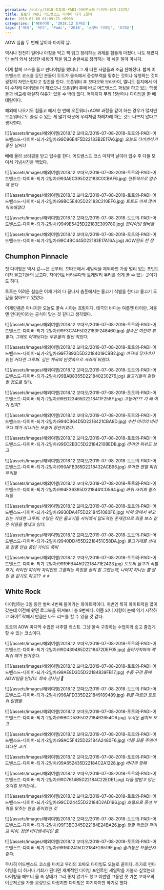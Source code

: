 ```yaml
---
permalink: /entry/2018-토토의-PADI-어드밴스드-다이버-되기-2일차/
title: 토토의 PADI 어드밴스드 다이버 되기 2일차
date: 2019-07-08 01:09:23 +0900
categories: ['해외여행', '2018.12 꼬따오']
tags: ['태국', '바다', 'Padi', '2018', '스쿠버 다이빙', '꼬따오']
---
```



AOW 실습 두 번째 날이자 마지막 날.

역시나 천천히 일어나 아침을 먹고 책 읽고 정리하는 과제를 힘들게 마쳤다.
나도 해봤지만 놀러 와서 상당한 내용의 책을 읽고 손글씨로 정리하는 게 쉬운 일이 아니다.

어제 함께 코스를 돌고 펀다이빙을 했더니 그 새 다른 사람들과 조금 친해졌다.
함께 어드밴스드 코스를 듣던 분들이 토토가 물속에서 중성부력을 맞추는 것이나 유영하는 것이 굉장히 자연스럽다고 칭찬을 한다.
오픈워터 후 꼬따오와 보라카이, 엘니도 등지에서 이미 수차례 다이빙을 더 해왔으니 오픈워터 후에 바로 어드밴스드 과정을 하고 있는 학생들과 비교해 확실히 여유가 있을 수 밖에 없다. 어제까지 무려 15번이나 다이빙을 한 베테랑이다.

해외에 나오기도 힘들고 해서 한 번에 오픈워터+AOW 과정을 같이 하는 경우가 많지만 오픈워터로도 즐길 수 있는 게 많기 때문에 우리처럼 차례차례 하는 것도 나쁘지 않다고 생각한다.

![](/assets/images/해외여행/2018.12 꼬따오/2019-07-08-2018-토토의-PADI-어드밴스드-다이버-되기-2일차/99D96E4F5D22183B2E17A6.jpg)
*오늘도 다이빙하기 좋은 날씨다*

배에 올라 브리핑을 받고 입수를 한다.
어드밴스드 코스 마지막 날이라 입수 후 다들 모여서 기념사진을 찍었다.

![](/assets/images/해외여행/2018.12 꼬따오/2019-07-08-2018-토토의-PADI-어드밴스드-다이버-되기-2일차/993AEC395D22183C0CBAF6.jpg)
*전투적으로 입수해 본다*

![](/assets/images/해외여행/2018.12 꼬따오/2019-07-08-2018-토토의-PADI-어드밴스드-다이버-되기-2일차/99BC5E405D22183C210EF6.jpg)
*토토도 이제 많이 익숙해졌다*

![](/assets/images/해외여행/2018.12 꼬따오/2019-07-08-2018-토토의-PADI-어드밴스드-다이버-되기-2일차/9949E5425D22183E309780.jpg)
*펀다이빙 멤버들*

![](/assets/images/해외여행/2018.12 꼬따오/2019-07-08-2018-토토의-PADI-어드밴스드-다이버-되기-2일차/99C4BC445D22183E17A16A.jpg)
*AOW팀도 한 장*

## Chumphon Pinnacle
첫 다이빙은 역시 깊~~은 곳부터.
꼬따오에서 세일락을 제외하면 가장 멀리 있는 포인트이자 물고기들의 보고다.
자이언트 바라쿠다와 트레발리 무리를 쉽게 볼 수 있는 곳이기도 하다.

토토는 어려운 실습은 어제 거의 다 끝나서 춤폰에서는 물고기 식별을 한다고 물고기 도감을 찾아보고 있었다.

어제만큼은 아니지만 오늘도 물속 시야는 흐림이다.
태국의 바다는 여름엔 타이만, 겨울엔 안다만이라는 공식이 맞는 것 같다고 생각했다.

![](/assets/images/해외여행/2018.12 꼬따오/2019-07-08-2018-토토의-PADI-어드밴스드-다이버-되기-2일차/99F3C74F5D22183F248460.jpg)
*물속은 여전히 뿌옇다. 그래도 어제보다는 부유물이 훨씬 적었다.*

![](/assets/images/해외여행/2018.12 꼬따오/2019-07-08-2018-토토의-PADI-어드밴스드-다이버-되기-2일차/99F7893D5D22184019CBB2.jpg)
*바닥에 닿자마자 있던 커다란 그루퍼. 깊은 계곡의 안갯속으로 사라져 버렸다.*

![](/assets/images/해외여행/2018.12 꼬따오/2019-07-08-2018-토토의-PADI-어드밴스드-다이버-되기-2일차/99BAB8365D221840230276.jpg)
*물고기들이 감탄할 정도로 많다.*

![](/assets/images/해외여행/2018.12 꼬따오/2019-07-08-2018-토토의-PADI-어드밴스드-다이버-되기-2일차/99ED23465D2218411F258F.jpg)
*고등어??? 가 왜 여기 있지?*

![](/assets/images/해외여행/2018.12 꼬따오/2019-07-08-2018-토토의-PADI-어드밴스드-다이버-되기-2일차/994CB64D5D2218421CBA8D.jpg)
*수천 마리의 바라쿠다 떼가 지나가는 모습이 장관이었다.*

![](/assets/images/해외여행/2018.12 꼬따오/2019-07-08-2018-토토의-PADI-어드밴스드-다이버-되기-2일차/99EC2B3C5D22184210BEDB.jpg)
*라이언 피쉬도 보고*

![](/assets/images/해외여행/2018.12 꼬따오/2019-07-08-2018-토토의-PADI-어드밴스드-다이버-되기-2일차/990AFB385D2218432ACB96.jpg)
*우아한 엔젤 피쉬 무리들*

![](/assets/images/해외여행/2018.12 꼬따오/2019-07-08-2018-토토의-PADI-어드밴스드-다이버-되기-2일차/994F36395D2218441CD564.jpg)
*바위 사이의 랍스터들*

![](/assets/images/해외여행/2018.12 꼬따오/2019-07-08-2018-토토의-PADI-어드밴스드-다이버-되기-2일차/9930DA4F5D2218451080F6.jpg)
*바위 밑에서 쉬고 있는 거대한 그루퍼. 수많은 작은 물고기들 사이에서 압도적인 존재감으로 최종 보스 같은 위용을 뽐내고 있다.*

![](/assets/images/해외여행/2018.12 꼬따오/2019-07-08-2018-토토의-PADI-어드밴스드-다이버-되기-2일차/9940DD455D2218451C58DA.jpg)
*물고기떼를 상대로 장풍 연습 중인 가이드 뚝따*

![](/assets/images/해외여행/2018.12 꼬따오/2019-07-08-2018-토토의-PADI-어드밴스드-다이버-되기-2일차/9919FB445D2218471E2423.jpg)
*토토의 물고기 식별 후기. 라이언 피쉬와 자이언트 그룹퍼는 특징을 살려 잘 그렸는데, 나머지 하나는 뿔 달린 용 같기도 하고?? ㅎㅎ*

## White Rock
다이빙하는 3일 동안 벌써 4번째 들어가는 화이트락이다.
이번엔 특히 화이트락을 많이 갔는데 이전에 왔던 로그북을 뒤져보니 총 9번째다.
이쯤 되니 지형이 눈에 익기 시작하고 화이트락에서 만큼은 나도 리드를 할 수 있을 것 같다.

토토의 AOW 마지막 수업은 내추럴 리스트.
그냥 물속 구경하는 수업이라 쉽고 즐겁게 할 수 있는 코스이다.

![](/assets/images/해외여행/2018.12 꼬따오/2019-07-08-2018-토토의-PADI-어드밴스드-다이버-되기-2일차/99D439485D2218472DEF05.jpg)
*들어가자마자 잭피쉬 떼가 반겨준다.*

![](/assets/images/해외여행/2018.12 꼬따오/2019-07-08-2018-토토의-PADI-어드밴스드-다이버-되기-2일차/99AE8D3D5D22184839FB17.jpg)
*수중 구경 중에 AOW팀을 만났다. 희숙 강사님 🙂*

![](/assets/images/해외여행/2018.12 꼬따오/2019-07-08-2018-토토의-PADI-어드밴스드-다이버-되기-2일차/996AFD335D221849189489.jpg)
*뒤를 따르던 토토와 일행들*

![](/assets/images/해외여행/2018.12 꼬따오/2019-07-08-2018-토토의-PADI-어드밴스드-다이버-되기-2일차/99BCD53F5D2218492654C6.jpg)
*무서운 곰치도 보고*

![](/assets/images/해외여행/2018.12 꼬따오/2019-07-08-2018-토토의-PADI-어드밴스드-다이버-되기-2일차/99AC5F425D22184A2480F6.jpg)
*이름 모를 주뎅이 텨나온 고기*

![](/assets/images/해외여행/2018.12 꼬따오/2019-07-08-2018-토토의-PADI-어드밴스드-다이버-되기-2일차/99A652435D22184C2A1228.jpg)
*바다의 깡패*

![](/assets/images/해외여행/2018.12 꼬따오/2019-07-08-2018-토토의-PADI-어드밴스드-다이버-되기-2일차/99D7614B5D22184C22EDE1.jpg)
*다들 벌받고 있는 것처럼 보이는데...*

![](/assets/images/해외여행/2018.12 꼬따오/2019-07-08-2018-토토의-PADI-어드밴스드-다이버-되기-2일차/99CD24455D22184D2AD196.jpg)
*호흡으로 중성 부력을 맞추는 연습 중이었던 것*

![](/assets/images/해외여행/2018.12 꼬따오/2019-07-08-2018-토토의-PADI-어드밴스드-다이버-되기-2일차/99F3BC345D22184E24BA26.jpg)
*정말 작았던 파이프 피쉬. 첨엔 바다뱀새끼인 줄.*

![](/assets/images/해외여행/2018.12 꼬따오/2019-07-08-2018-토토의-PADI-어드밴스드-다이버-되기-2일차/991602415D22184F28519E.jpg)
*숨겨놓은 보물단지 같다.*

무사히 어드밴스드 코스를 마치고 우리의 꼬따오 다이빙도 오늘로 끝이다.
추가로 펀다이빙을 더 하거나 기회가 된다면 세계적인 다이빙 포인트인 세일락을 가볼까 싶었는데 다이빙을 해보니 물 속 상태가 그리 좋지 않기도 했고 이번엔 그동안 못 가본 꼬따오의 이곳저곳을 가볼 요량으로 아쉽지만 다이빙은 여기까지만 하기로 했다.



